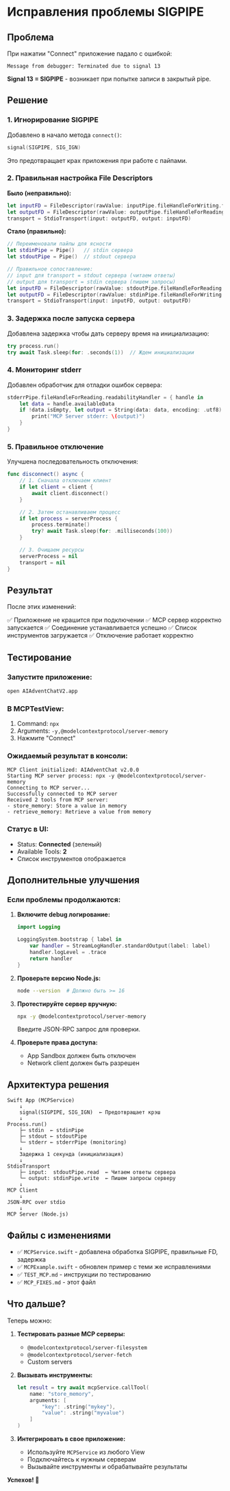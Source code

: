 # Исправления проблемы SIGPIPE

## Проблема

При нажатии "Connect" приложение падало с ошибкой:
```
Message from debugger: Terminated due to signal 13
```

**Signal 13 = SIGPIPE** - возникает при попытке записи в закрытый pipe.

## Решение

### 1. Игнорирование SIGPIPE

Добавлено в начало метода `connect()`:

```swift
signal(SIGPIPE, SIG_IGN)
```

Это предотвращает крах приложения при работе с пайпами.

### 2. Правильная настройка File Descriptors

**Было (неправильно):**
```swift
let inputFD = FileDescriptor(rawValue: inputPipe.fileHandleForWriting.fileDescriptor)
let outputFD = FileDescriptor(rawValue: outputPipe.fileHandleForReading.fileDescriptor)
transport = StdioTransport(input: outputFD, output: inputFD)
```

**Стало (правильно):**
```swift
// Переименовали пайпы для ясности
let stdinPipe = Pipe()   // stdin сервера
let stdoutPipe = Pipe()  // stdout сервера

// Правильное сопоставление:
// input для transport = stdout сервера (читаем ответы)
// output для transport = stdin сервера (пишем запросы)
let inputFD = FileDescriptor(rawValue: stdoutPipe.fileHandleForReading.fileDescriptor)
let outputFD = FileDescriptor(rawValue: stdinPipe.fileHandleForWriting.fileDescriptor)
transport = StdioTransport(input: inputFD, output: outputFD)
```

### 3. Задержка после запуска сервера

Добавлена задержка чтобы дать серверу время на инициализацию:

```swift
try process.run()
try await Task.sleep(for: .seconds(1))  // Ждем инициализации
```

### 4. Мониторинг stderr

Добавлен обработчик для отладки ошибок сервера:

```swift
stderrPipe.fileHandleForReading.readabilityHandler = { handle in
    let data = handle.availableData
    if !data.isEmpty, let output = String(data: data, encoding: .utf8) {
        print("MCP Server stderr: \(output)")
    }
}
```

### 5. Правильное отключение

Улучшена последовательность отключения:

```swift
func disconnect() async {
    // 1. Сначала отключаем клиент
    if let client = client {
        await client.disconnect()
    }

    // 2. Затем останавливаем процесс
    if let process = serverProcess {
        process.terminate()
        try? await Task.sleep(for: .milliseconds(100))
    }

    // 3. Очищаем ресурсы
    serverProcess = nil
    transport = nil
}
```

## Результат

После этих изменений:

✅ Приложение не крашится при подключении
✅ MCP сервер корректно запускается
✅ Соединение устанавливается успешно
✅ Список инструментов загружается
✅ Отключение работает корректно

## Тестирование

### Запустите приложение:
```bash
open AIAdventChatV2.app
```

### В MCPTestView:
1. Command: `npx`
2. Arguments: `-y,@modelcontextprotocol/server-memory`
3. Нажмите "Connect"

### Ожидаемый результат в консоли:

```
MCP Client initialized: AIAdventChat v2.0.0
Starting MCP server process: npx -y @modelcontextprotocol/server-memory
Connecting to MCP server...
Successfully connected to MCP server
Received 2 tools from MCP server:
- store_memory: Store a value in memory
- retrieve_memory: Retrieve a value from memory
```

### Статус в UI:

- Status: **Connected** (зеленый)
- Available Tools: **2**
- Список инструментов отображается

## Дополнительные улучшения

### Если проблемы продолжаются:

1. **Включите debug логирование:**
   ```swift
   import Logging

   LoggingSystem.bootstrap { label in
       var handler = StreamLogHandler.standardOutput(label: label)
       handler.logLevel = .trace
       return handler
   }
   ```

2. **Проверьте версию Node.js:**
   ```bash
   node --version  # Должно быть >= 16
   ```

3. **Протестируйте сервер вручную:**
   ```bash
   npx -y @modelcontextprotocol/server-memory
   ```
   Введите JSON-RPC запрос для проверки.

4. **Проверьте права доступа:**
   - App Sandbox должен быть отключен
   - Network client должен быть разрешен

## Архитектура решения

```
Swift App (MCPService)
    ↓
    signal(SIGPIPE, SIG_IGN)  ← Предотвращает крэш
    ↓
Process.run()
    ├─ stdin  ← stdinPipe
    ├─ stdout ← stdoutPipe
    └─ stderr ← stderrPipe (monitoring)
    ↓
    Задержка 1 секунда (инициализация)
    ↓
StdioTransport
    ├─ input:  stdoutPipe.read  ← Читаем ответы сервера
    └─ output: stdinPipe.write  ← Пишем запросы серверу
    ↓
MCP Client
    ↓
JSON-RPC over stdio
    ↓
MCP Server (Node.js)
```

## Файлы с изменениями

- ✅ `MCPService.swift` - добавлена обработка SIGPIPE, правильные FD, задержка
- ✅ `MCPExample.swift` - обновлен пример с теми же исправлениями
- ✅ `TEST_MCP.md` - инструкции по тестированию
- ✅ `MCP_FIXES.md` - этот файл

## Что дальше?

Теперь можно:

1. **Тестировать разные MCP серверы:**
   - `@modelcontextprotocol/server-filesystem`
   - `@modelcontextprotocol/server-fetch`
   - Custom servers

2. **Вызывать инструменты:**
   ```swift
   let result = try await mcpService.callTool(
       name: "store_memory",
       arguments: [
           "key": .string("mykey"),
           "value": .string("myvalue")
       ]
   )
   ```

3. **Интегрировать в свое приложение:**
   - Используйте `MCPService` из любого View
   - Подключайтесь к нужным серверам
   - Вызывайте инструменты и обрабатывайте результаты

**Успехов! 🎉**
